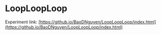 # LoopLoopLoop
Experiment link: [https://github.io/BaoDNguyen/LoopLoopLoop/index.html](https://github.io/BaoDNguyen/LoopLoopLoop/index.html)
